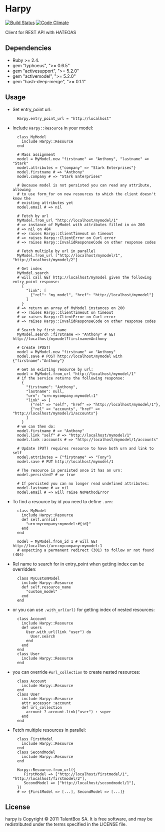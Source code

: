 Harpy
======

[![Build Status](https://travis-ci.org/TalentBox/harpy.png?branch=master)](https://travis-ci.org/TalentBox/harpy)
[![Code Climate](https://codeclimate.com/github/TalentBox/harpy.png)](https://codeclimate.com/github/TalentBox/harpy)

Client for REST API with HATEOAS

Dependencies
------------

* Ruby >= 2.4.
* gem "typhoeus", ">= 0.6.5"
* gem "activesupport", ">= 5.2.0"
* gem "activemodel", ">= 5.2.0"
* gem "hash-deep-merge", ">= 0.1.1"

Usage
-----

* Set entry_point url:

        Harpy.entry_point_url = "http://localhost"

* Include `Harpy::Resource` in your model:

        class MyModel
          include Harpy::Resource
        end

        # Mass assignment
        model = MyModel.new "firstname" => "Anthony", "lastname" => "Stark"
        model.attributes = {"company" => "Stark Enterprises"}
        model.firstname # => "Anthony"
        model.company # => "Stark Enterprises"

        # Because model is not persisted you can read any attribute, allowing
        # to use form_for on new resources to which the client doesn't know the
        # existing attributes yet
        model.email # => nil

        # Fetch by url
        MyModel.from_url "http://localhost/mymodel/1"
        # => instance of MyModel with attributes filled in on 200
        # => nil on 404
        # => raises Harpy::ClientTimeout on timeout
        # => raises Harpy::ClientError on Curl error
        # => raises Harpy::InvalidResponseCode on other response codes

        # Fetch multiple by url in parallel
        MyModel.from_url ["http://localhost/mymodel/1", "http://localhost/mymodel/2"]

        # Get index
        MyModel.search
        # will call GET http://localhost/mymodel given the following entry_point response:
          {
            "link": [
              {"rel": "my_model", "href": "http://localhost/mymodel"}
            ]
          }
        # => return an array of MyModel instances on 200
        # => raises Harpy::ClientTimeout on timeout
        # => raises Harpy::ClientError on Curl error
        # => raises Harpy::InvalidResponseCode on other response codes

        # Search by first_name
        MyModel.search :firstname => "Anthony" # GET http://localhost/mymodel?firstname=Anthony

        # Create (POST)
        model = MyModel.new "firstname" => "Anthony"
        model.save # POST http://localhost/mymodel with {"firstname":"Anthony"}

        # Get an existing resource by url:
        model = MyModel.from_url "http://localhost/mymodel/1"
        # if the service returns the following response:
          {
            "firstname": "Anthony",
            "lastname": null,
            "urn": "urn:mycompany:mymodel:1"
            "link" => [
              {"rel" => "self", "href" => "http://localhost/mymodel/1"},
              {"rel" => "accounts", "href" => "http://localhost/mymodel/1/accounts"}
            ]
          }
        # we can then do:
        model.firstname # => "Anthony"
        model.link "self" # => "http://localhost/mymodel/1"
        model.link :accounts # => "http://localhost/mymodel/1/accounts"

        # Update (PUT) requires resource to have both urn and link to self
        model.attributes = {"firstname" => "Tony"}
        model.save # PUT http://localhost/mymodel/1

        # The resource is persisted once it has an urn:
        model.persisted? # => true

        # If persisted you can no longer read undefined attributes:
        model.lastname # => nil
        model.email # => will raise NoMethodError

* To find a resource by id you need to define `.urn`:

        class MyModel
          include Harpy::Resource
          def self.urn(id)
            "urn:mycompany:mymodel:#{id}"
          end
        end

        model = MyModel.from_id 1 # will GET http://localhost/urn:mycompany:mymodel:1
        # expecting a permanent redirect (301) to follow or not found (404)

* Rel name to search for in entry_point when getting index can be overridden:

        class MyCustomModel
          include Harpy::Resource
          def self.resource_name
            "custom_model"
          end
        end

* or you can use `.with_url(url)` for getting index of nested resources:

        class Account
          include Harpy::Resource
          def users
            User.with_url(link "user") do
              User.search
            end
          end
        end
        class User
          include Harpy::Resource
        end

* you can override `#url_collection` to create nested resources:

        class Account
          include Harpy::Resource
        end
        class User
          include Harpy::Resource
          attr_accessor :account
          def url_collection
            account ? account.link("user") : super
          end
        end

* Fetch multiple resources in parallel:

        class FirstModel
          include Harpy::Resource
        end
        class SecondModel
          include Harpy::Resource
        end

        Harpy::Resource.from_url({
           FirstModel => ["http://localhost/firstmodel/1", "http://localhost/firstmodel/2"],
           SecondModel => ["http://localhost/secondmodel/1"],
        })
        # => {FirstModel => [...], SecondModel => [...]}

License
-------

harpy is Copyright © 2011 TalentBox SA. It is free software, and may be redistributed under the terms specified in the LICENSE file.
